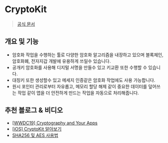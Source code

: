 # CryptoKit

> [공식 문서](https://developer.apple.com/documentation/cryptokit/)

## 개요 및 기능
- 암호화 작업을 수행하는 툴로 다양한 암호화 알고리즘을 내장하고 있으며 블록체인, 암호화폐, 전자지갑 개발에 유용하게 쓰일수 있습니다.
- 공개키 암호화를 사용해 디지털 서명을 만들수 있고 키교환 또한 수행할 수 있습니다.
- 대칭키 또한 생성할수 있고 메세지 인증같은 암호화 작업에도 사용 가능합니다.
- 원시 포인터 관리로부터 자유롭고, 메모리 할당 해제 같이 중요한 데이터를 덮어쓰는 작업 같이 앱을 더 안전하게 만드는 작업을 자동으로 처리해줍니다. 

## 추천 블로그 & 비디오
- [[WWDC19] Cryptography and Your Apps](https://developer.apple.com/videos/play/wwdc2019/709/)
- [[iOS] CryptoKit 알아보기](https://xodhks0113.blogspot.com/2021/05/ios-cryptokit-sha512-salt.html)
- [SHA256 및 AES 사용법](https://youtu.be/C2PaijTZb34)
